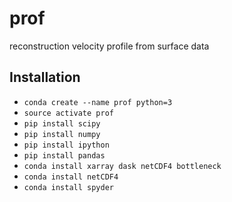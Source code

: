 # prof
reconstruction  velocity profile from surface data

## Installation
* `conda create --name prof python=3`
* `source activate prof`
* `pip install scipy`
* `pip install numpy`
* `pip install ipython`
* `pip install pandas`
* `conda install xarray dask netCDF4 bottleneck`
* `conda install netCDF4`
* `conda install spyder`
